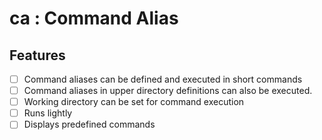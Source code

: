 # ca : Command Alias

## Features
- [ ] Command aliases can be defined and executed in short commands
- [ ] Command aliases in upper directory definitions can also be executed.
- [ ] Working directory can be set for command execution
- [ ] Runs lightly
- [ ] Displays predefined commands
